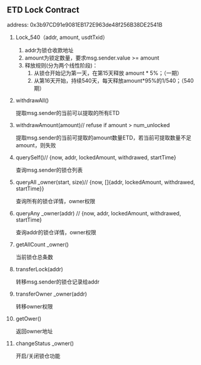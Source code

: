 ## ETD Lock Contract

address: 0x3b97CD91e9081EB172E963de48f256B38DE2541B

1. Lock_540（addr, amount, usdtTxid）

   1. addr为锁仓收款地址
   2. amount为锁定数量，要求msg.sender.value >= amount
   3. 释放规则(分为两个线性阶段)：
      1. 从锁仓开始记为第⼀天，在第15天释放 amount * 5%；（⼀期）
      2. 从第16天开始，持续540天，每天释放amount*95%的1/540；（540期）

2. withdrawAll()

     提取msg.sender的当前可以提取的所有ETD

3. withdrawAmount(amount)// refuse if amount > num_unlocked

     提取msg.sender的当前可提取的amount数量ETD，若当前可提取数量不⾜amount，则失败

4. querySelf()// {now, addr, lockedAmount, withdrawed, startTime}

     查询msg.sender的锁仓列表

5. queryAll _owner(start, size)// {now, []{addr, lockedAmount, withdrawed, startTime}}

     查询所有的锁仓详情，owner权限

6. queryAny _owner(addr) // {now, addr, lockedAmount, withdrawed, startTime}

     查询addr的锁仓详情，owner权限

7. getAllCount _owner()

     当前锁仓总条数

8. transferLock(addr)

     转移msg.sender的锁仓记录给addr

9. transferOwner _owner(addr)

     转移owner权限

10. getOwer()

     返回owner地址

11. changeStatus _owner()

     开启/关闭锁仓功能